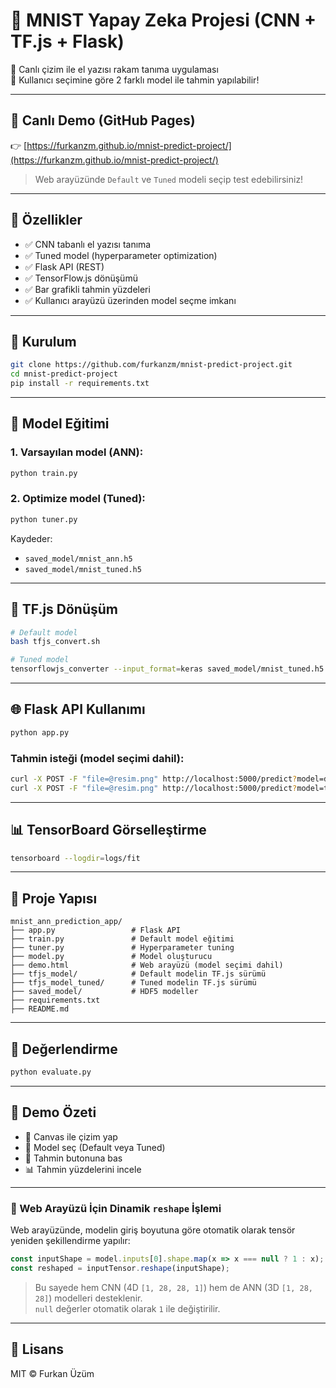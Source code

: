 # 🧠 MNIST Yapay Zeka Projesi (CNN + TF.js + Flask)

🎨 Canlı çizim ile el yazısı rakam tanıma uygulaması  
🧠 Kullanıcı seçimine göre 2 farklı model ile tahmin yapılabilir!

---

## 🔗 Canlı Demo (GitHub Pages)

👉 [https://furkanzm.github.io/mnist-predict-project/](https://furkanzm.github.io/mnist-predict-project/)

> Web arayüzünde `Default` ve `Tuned` modeli seçip test edebilirsiniz!

---

## 🧰 Özellikler

- ✅ CNN tabanlı el yazısı tanıma
- ✅ Tuned model (hyperparameter optimization)
- ✅ Flask API (REST)
- ✅ TensorFlow.js dönüşümü
- ✅ Bar grafikli tahmin yüzdeleri
- ✅ Kullanıcı arayüzü üzerinden model seçme imkanı

---

## 🔧 Kurulum

```bash
git clone https://github.com/furkanzm/mnist-predict-project.git
cd mnist-predict-project
pip install -r requirements.txt
```

---

## 🚀 Model Eğitimi

### 1. Varsayılan model (ANN):

```bash
python train.py
```

### 2. Optimize model (Tuned):

```bash
python tuner.py
```

Kaydeder:
- `saved_model/mnist_ann.h5`
- `saved_model/mnist_tuned.h5`

---

## 🔄 TF.js Dönüşüm

```bash
# Default model
bash tfjs_convert.sh

# Tuned model
tensorflowjs_converter --input_format=keras saved_model/mnist_tuned.h5 tfjs_model_tuned/
```

---

## 🌐 Flask API Kullanımı

```bash
python app.py
```

### Tahmin isteği (model seçimi dahil):

```bash
curl -X POST -F "file=@resim.png" http://localhost:5000/predict?model=default
curl -X POST -F "file=@resim.png" http://localhost:5000/predict?model=tuned
```

---

## 📊 TensorBoard Görselleştirme

```bash
tensorboard --logdir=logs/fit
```

---

## 📁 Proje Yapısı

```
mnist_ann_prediction_app/
├── app.py                 # Flask API
├── train.py               # Default model eğitimi
├── tuner.py               # Hyperparameter tuning
├── model.py               # Model oluşturucu
├── demo.html              # Web arayüzü (model seçimi dahil)
├── tfjs_model/            # Default modelin TF.js sürümü
├── tfjs_model_tuned/      # Tuned modelin TF.js sürümü
├── saved_model/           # HDF5 modeller
├── requirements.txt
├── README.md
```

---

## 🧪 Değerlendirme

```bash
python evaluate.py
```

---

## 🏁 Demo Özeti

- 🎨 Canvas ile çizim yap
- 🔘 Model seç (Default veya Tuned)
- 🧠 Tahmin butonuna bas
- 📊 Tahmin yüzdelerini incele

---

### 🔁 Web Arayüzü İçin Dinamik `reshape` İşlemi

Web arayüzünde, modelin giriş boyutuna göre otomatik olarak tensör yeniden şekillendirme yapılır:

```js
const inputShape = model.inputs[0].shape.map(x => x === null ? 1 : x);
const reshaped = inputTensor.reshape(inputShape);
```

> Bu sayede hem CNN (4D `[1, 28, 28, 1]`) hem de ANN (3D `[1, 28, 28]`) modelleri desteklenir.  
> `null` değerler otomatik olarak `1` ile değiştirilir.

---

## 📜 Lisans

MIT © Furkan Üzüm